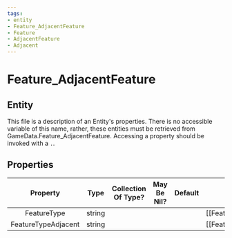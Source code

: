 ```yaml
---
tags:
- entity
- Feature_AdjacentFeature
- Feature
- AdjacentFeature
- Adjacent
---
```

# Feature_AdjacentFeature
## Entity
This file is a description of an Entity's properties. There is no accessible variable of this name, rather, these entities must be retrieved from GameData.Feature_AdjacentFeature. Accessing a property should be invoked with a `.`.
## Properties
|	Property	|	Type	|	Collection Of Type?	|	May Be Nil?	|	Default	|	References	|	Key	|	Notes	|
|	:-:	|	:-:	|	:-:	|	:-:	|	:-:	|	:-:	|	:-:	|	-:	|
|	FeatureType	|	string	|		|		|		|	[[Feature]].FeatureType	|		|	|
|	FeatureTypeAdjacent	|	string	|		|		|		|	[[Feature]].FeatureType	|		|	|
